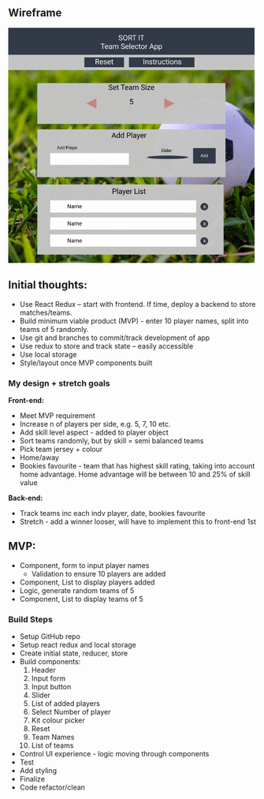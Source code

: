 <!-- The core of the challenge is to create a tool which randomly picks 5-a-side football teams from a list of 10 names. -->

## Wireframe
<img src="src/assets/images/wireframe.jpg" width="500px">

## **Initial thoughts**: 
-	Use React Redux – start with frontend. If time, deploy a backend to store matches/teams. 
-	Build minimum viable product (MVP) - enter 10 player names, split into teams of 5 randomly.
-	Use git and branches to commit/track development of app
-	Use redux to store and track state – easily accessible
-	Use local storage 
-   Style/layout once MVP components built

### **My design + stretch goals**
**Front-end:**
- Meet MVP requirement 
- Increase n of players per side, e.g. 5, 7, 10 etc.
- Add skill level aspect - added to player object
- Sort teams randomly, but by skill = semi balanced teams
- Pick team jersey + colour 
- Home/away
- Bookies favourite - team that has highest skill rating, taking into account home advantage. Home advantage will be between 10 and 25% of skill value 

**Back-end:**
- Track teams inc each indv player, date, bookies favourite
- Stretch - add a winner looser, will have to implement this to front-end 1st

## **MVP**:
-	Component, form to input player names 
    - Validation to ensure 10 players are added
-	Component, List to display players added
-	Logic, generate random teams of 5
-	Component, List to display teams of 5 

### **Build Steps**
- Setup GitHub repo
- Setup react redux and local storage
- Create initial state, reducer, store
- Build components:
   1. Header 
   2. Input form
   3. Input button
   4. Slider
   5. List of added players
   6. Select Number of player
   7. Kit colour picker
   8. Reset
   9. Team Names
   10. List of teams
- Control UI experience - logic moving through components
- Test
- Add styling
- Finalize 
- Code refactor/clean